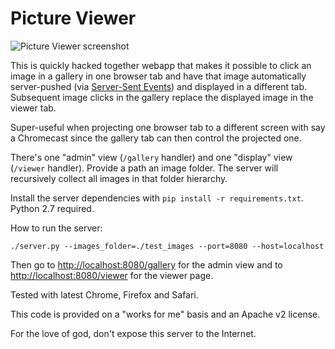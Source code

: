Picture Viewer
==============

![Picture Viewer screenshot](http://i.imgur.com/VHwKSt0.png)

This is quickly hacked together webapp that makes it possible to click an image
in a gallery in one browser tab and have that image automatically server-pushed
(via [Server-Sent Events](http://dev.w3.org/html5/eventsource/)) and displayed
in a different tab. Subsequent image clicks in the gallery replace the displayed
image in the viewer tab.

Super-useful when projecting one browser tab to a different screen with say a
Chromecast since the gallery tab can then control the projected one.

There's one "admin" view (`/gallery` handler) and one "display" view
(`/viewer` handler). Provide a path an image folder. The server will recursively
collect all images in that folder hierarchy.

Install the server dependencies with `pip install -r requirements.txt`. Python
2.7 required.

How to run the server:

```shell
./server.py --images_folder=./test_images --port=8080 --host=localhost
```

Then go to <http://localhost:8080/gallery> for the admin view and to
<http://localhost:8080/viewer> for the viewer page.

Tested with latest Chrome, Firefox and Safari.

This code is provided on a "works for me" basis and an Apache v2 license.

For the love of god, don't expose this server to the Internet.
